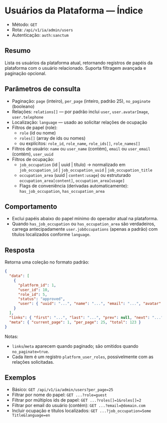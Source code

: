# Usuários da Plataforma — Índice

- Método: `GET`
- Rota: `/api/v1/ia/admin/users`
- Autenticação: `auth:sanctum`

## Resumo
Lista os usuários da plataforma atual, retornando registros de papéis da plataforma com o usuário relacionado. Suporta filtragem avançada e paginação opcional.

## Parâmetros de consulta
- Paginação: `page` (inteiro), `per_page` (inteiro, padrão 25), `no_paginate` (booleano)
- Relações: `relations[]` — por padrão inclui `user`, `user.avatarImage`, `user.telephone`
- Localização: `language` — usado ao solicitar relações de ocupação
- Filtros de papel (role):
  - `role` (id ou nome)
  - `roles[]` (array de ids ou nomes)
  - ou explícitos: `role_id`, `role_name`, `role_ids[]`, `role_names[]`
- Filtros de usuário: `name` ou `user_name` (contém), `email` ou `user_email` (contém), `user_uuid`
- Filtros de ocupação:
  - `job_occupation` (id | uuid | título) → normalizado em `job_occupation_id` | `job_occupation_uuid` | `job_occupation_title`
  - `occupation_area` (uuid | `content:usage`) ou estruturado `occupation_area[content]`, `occupation_area[usage]`
  - Flags de conveniência (derivadas automaticamente): `has_job_occupation`, `has_occupation_area`

## Comportamento
- Exclui papéis abaixo do papel mínimo do operador atual na plataforma.
- Quando `has_job_occupation` ou `has_occupation_area` são verdadeiros, carrega antecipadamente `user.jobOccupations` (apenas a padrão) com títulos localizados conforme `language`.

## Resposta
Retorna uma coleção no formato padrão:

```json
{
  "data": [
    {
      "platform_id": 1,
      "user_id": 10,
      "role_id": 5,
      "status": "approved",
      "user": { "uuid": "...", "name": "...", "email": "...", "avatar": "..." }
    }
  ],
  "links": { "first": "...", "last": "...", "prev": null, "next": "..." },
  "meta": { "current_page": 1, "per_page": 25, "total": 123 }
}
```

Notas:
- `links`/`meta` aparecem quando paginado; são omitidos quando `no_paginate=true`.
- Cada item é um registro `platform_user_roles`, possivelmente com as relações solicitadas.

## Exemplos
- Básico: `GET /api/v1/ia/admin/users?per_page=25`
- Filtrar por nome do papel: `GET ...?role=guest`
- Filtrar por múltiplos ids de papel: `GET ...?roles[]=1&roles[]=2`
- Filtrar por email do usuário (contém): `GET ...?email=@domain.com`
- Incluir ocupação e títulos localizados: `GET ...?job_occupation=Some Title&language=en`
